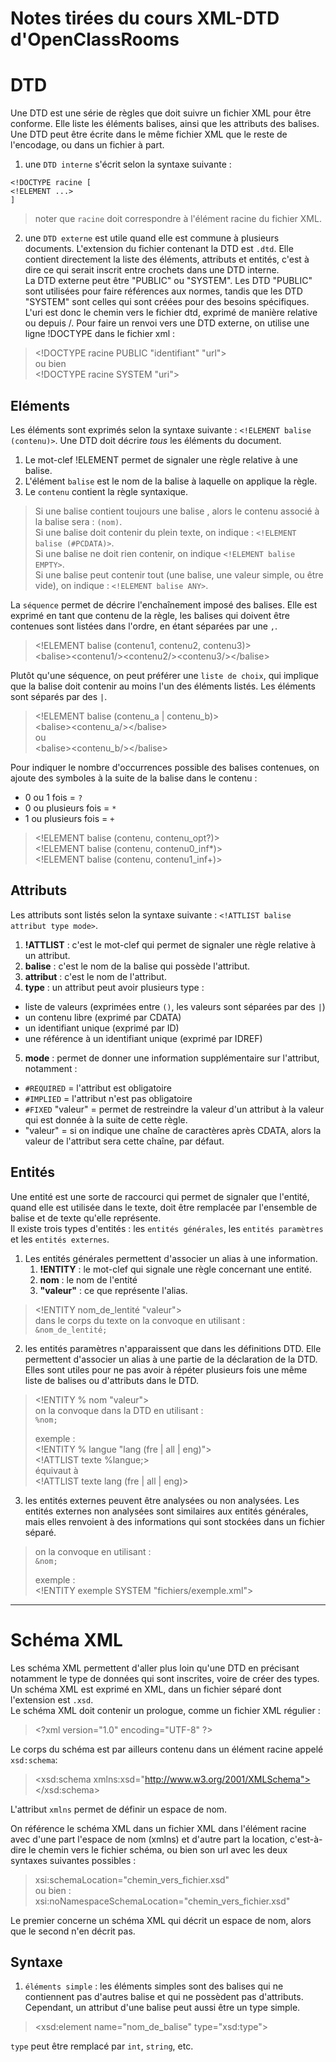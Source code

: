 Notes tirées du cours XML-DTD d'OpenClassRooms
===

# DTD

Une DTD est une série de règles que doit suivre un fichier XML pour être conforme. Elle liste les éléments balises, ainsi que les attributs des balises.  
Une DTD peut être écrite dans le même fichier XML que le reste de l'encodage, ou dans un fichier à part.

1. une `DTD interne` s'écrit selon la syntaxe suivante :  
  ```
  <!DOCTYPE racine [
  <!ELEMENT ...>
  ]
  ```
  > noter que `racine` doit correspondre à l'élément racine du fichier XML.  

2. une `DTD externe` est utile quand elle est commune à plusieurs documents. L'extension du fichier contenant la DTD est `.dtd`. Elle contient directement la liste des éléments, attributs et entités, c'est à dire ce qui serait inscrit entre crochets dans une DTD interne.  
La DTD externe peut être "PUBLIC" ou "SYSTEM". Les DTD "PUBLIC" sont utilisées pour faire références aux normes, tandis que les DTD "SYSTEM" sont celles qui sont créées pour des besoins spécifiques. L'uri est donc le chemin vers le fichier dtd, exprimé de manière relative ou depuis /. Pour faire un renvoi vers une DTD externe, on utilise une ligne !DOCTYPE dans le fichier xml :  
> \<!DOCTYPE racine PUBLIC "identifiant" "url">  
> ou bien  
> \<!DOCTYPE racine SYSTEM "uri">  


## Eléments

Les éléments sont exprimés selon la syntaxe suivante : `<!ELEMENT balise (contenu)>`. Une DTD doit décrire *tous* les éléments du document.

1. Le mot-clef !ELEMENT permet de signaler une règle relative à une balise.
2. L'élément `balise` est le nom de la balise à laquelle on applique la règle.
3. Le `contenu` contient la règle syntaxique.

  > Si une balise <personne> contient toujours une balise <nom>, alors le contenu associé à la balise <personne> sera : `(nom)`.  
  > Si une balise doit contenir du plein texte, on indique : `<!ELEMENT balise (#PCDATA)>`.  
  > Si une balise ne doit rien contenir, on indique `<!ELEMENT balise EMPTY>`.  
  > Si une balise peut contenir tout (une balise, une valeur simple, ou être vide), on indique : `<!ELEMENT balise ANY>`.  

La `séquence` permet de décrire l'enchaînement imposé des balises. Elle est exprimé en tant que contenu de la règle, les balises qui doivent être contenues sont listées dans l'ordre, en étant séparées par une `,`.  
  > \<!ELEMENT balise (contenu1, contenu2, contenu3)>  
  > \<balise>\<contenu1/>\<contenu2/>\<contenu3/>\</balise>

Plutôt qu'une séquence, on peut préférer une `liste de choix`, qui implique que la balise doit contenir au moins l'un des éléments listés. Les éléments sont séparés par des `|`.  
> \<!ELEMENT balise (contenu_a | contenu_b)>  
> \<balise>\<contenu_a/>\</balise>  
> ou  
> \<balise>\<contenu_b/>\</balise>  

Pour indiquer le nombre d'occurrences possible des balises contenues, on ajoute des symboles à la suite de la balise dans le contenu :
- 0 ou 1 fois = `?`
- 0 ou plusieurs fois = `*`
- 1 ou plusieurs fois = `+`

> \<!ELEMENT balise (contenu, contenu_opt?)>  
> \<!ELEMENT balise (contenu, contenu0_inf*)>  
> \<!ELEMENT balise (contenu, contenu1_inf+)>  


## Attributs
Les attributs sont listés selon la syntaxe suivante : `<!ATTLIST balise attribut type mode>`.  

1. **!ATTLIST** : c'est le mot-clef qui permet de signaler une règle relative à un attribut.
2. **balise** : c'est le nom de la balise qui possède l'attribut.
3. **attribut** : c'est le nom de l'attribut.
4. **type** : un attribut peut avoir plusieurs type :
  - liste de valeurs (exprimées entre `()`, les valeurs sont séparées par des `|`)
  - un contenu libre (exprimé par CDATA)
  - un identifiant unique (exprimé par ID)
  - une référence à un identifiant unique (exprimé par IDREF)
5. **mode** : permet de donner une information supplémentaire sur l'attribut, notamment :
  - `#REQUIRED` = l'attribut est obligatoire
  - `#IMPLIED` = l'attribut n'est pas obligatoire
  - `#FIXED` "valeur" = permet de restreindre la valeur d'un attribut à la valeur qui est donnée à la suite de cette règle.
  - "valeur" = si on indique une chaîne de caractères après CDATA, alors la valeur de l'attribut sera cette chaîne, par défaut.

## Entités
Une entité est une sorte de raccourci qui permet de signaler que l'entité, quand elle est utilisée dans le texte, doit être remplacée par l'ensemble de balise et de texte qu'elle représente.  
Il existe trois types d'entités : les `entités générales`, les `entités paramètres` et les `entités externes`.  

1. Les entités générales permettent d'associer un alias à une information.
    1. **!ENTITY** : le mot-clef qui signale une règle concernant une entité.  
    1. **nom** : le nom de l'entité
    1. **"valeur"** : ce que représente l'alias.
> \<!ENTITY nom_de_lentité "valeur">  
> dans le corps du texte on la convoque en utilisant :  
> `&nom_de_lentité;`

2. les entités paramètres n'apparaissent que dans les définitions DTD. Elle permettent d'associer un alias à une partie de la déclaration de la DTD.  
Elles sont utiles pour ne pas avoir à répéter plusieurs fois une même liste de balises ou d'attributs dans le DTD.
> \<!ENTITY % nom "valeur">  
> on la convoque dans la DTD en utilisant :  
> `%nom;`
>
> exemple :  
> \<!ENTITY % langue "lang (fre | all | eng)">  
> \<!ATTLIST texte %langue;>  
> équivaut à  
> \<!ATTLIST texte lang (fre | all | eng)>

3. les entités externes peuvent être analysées ou non analysées. Les entités externes non analysées sont similaires aux entités générales, mais elles renvoient à des informations qui sont stockées dans un fichier séparé.
> <!ENTITY nom SYSTEM "uri">
> on la convoque en utilisant :  
> `&nom;`
>
> exemple :  
> \<!ENTITY exemple SYSTEM "fichiers/exemple.xml">

---

# Schéma XML
Les schéma XML permettent d'aller plus loin qu'une DTD en précisant notamment le type de données qui sont inscrites, voire de créer des types. Un schéma XML est exprimé en XML, dans un fichier séparé dont l'extension est `.xsd`.  
Le schéma XML doit contenir un prologue, comme un fichier XML régulier :  
> \<?xml version="1.0" encoding="UTF-8" ?>  

Le corps du schéma est par ailleurs contenu dans un élément racine appelé `xsd:schema`:  
> \<xsd:schema xmlns:xsd="http://www.w3.org/2001/XMLSchema">  
> \</xsd:schema>  

L'attribut `xmlns` permet de définir un espace de nom.  


On référence le schéma XML dans un fichier XML dans l'élément racine avec d'une part l'espace de nom (xmlns) et d'autre part la location, c'est-à-dire le chemin vers le fichier schéma, ou bien son url avec les deux syntaxes suivantes possibles :  
> xsi:schemaLocation="chemin_vers_fichier.xsd"  
> ou bien :  
> xsi:noNamespaceSchemaLocation="chemin_vers_fichier.xsd"  

Le premier concerne un schéma XML qui décrit un espace de nom, alors que le second n'en décrit pas.  

## Syntaxe
1. `éléments simple` : les éléments simples sont des balises qui ne contiennent pas d'autres balise et qui ne possèdent pas d'attributs. Cependant, un attribut d'une balise peut aussi être un type simple.  
> \<xsd:element name="nom_de_balise" type="xsd:type">  

`type` peut être remplacé par `int`, `string`, etc.
